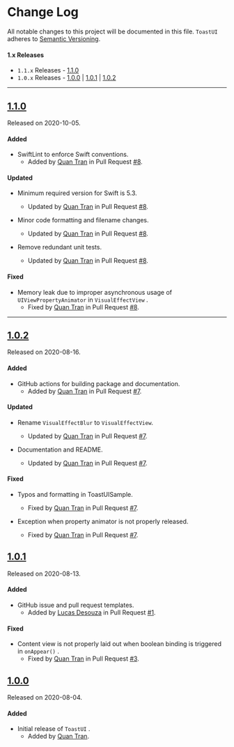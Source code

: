 # Change Log

All notable changes to this project will be documented in this file. `ToastUI` adheres to [Semantic Versioning](https://semver.org/).

#### 1.x Releases

* `1.1.x` Releases - [1.1.0](#110)
* `1.0.x` Releases - [1.0.0](#100) | [1.0.1](#101) | [1.0.2](#102)

---

## [1.1.0](https://github.com/quanshousio/ToastUI/releases/tag/1.0.0)

Released on 2020-10-05.

#### Added

* SwiftLint to enforce Swift conventions.
  + Added by [Quan Tran](https://github.com/quanshousio) in Pull Request [#8](https://github.com/quanshousio/ToastUI/pull/8).

#### Updated

* Minimum required version for Swift is 5.3.
  + Updated by [Quan Tran](https://github.com/quanshousio) in Pull Request [#8](https://github.com/quanshousio/ToastUI/pull/8).

* Minor code formatting and filename changes.
  + Updated by [Quan Tran](https://github.com/quanshousio) in Pull Request [#8](https://github.com/quanshousio/ToastUI/pull/8).

* Remove redundant unit tests.
  + Updated by [Quan Tran](https://github.com/quanshousio) in Pull Request [#8](https://github.com/quanshousio/ToastUI/pull/8).

#### Fixed

* Memory leak due to improper asynchronous usage of `UIViewPropertyAnimator` in `VisualEffectView` .
  + Fixed by [Quan Tran](https://github.com/quanshousio) in Pull Request [#8](https://github.com/quanshousio/ToastUI/pull/8).

---

## [1.0.2](https://github.com/quanshousio/ToastUI/releases/tag/1.0.2)

Released on 2020-08-16.

#### Added

* GitHub actions for building package and documentation.
  + Added by [Quan Tran](https://github.com/quanshousio) in Pull Request [#7](https://github.com/quanshousio/ToastUI/pull/7).

#### Updated

* Rename `VisualEffectBlur` to `VisualEffectView`.
  + Updated by [Quan Tran](https://github.com/quanshousio) in Pull Request [#7](https://github.com/quanshousio/ToastUI/pull/7).

* Documentation and README.
  + Updated by [Quan Tran](https://github.com/quanshousio) in Pull Request [#7](https://github.com/quanshousio/ToastUI/pull/7).

#### Fixed

* Typos and formatting in ToastUISample.
  + Fixed by [Quan Tran](https://github.com/quanshousio) in Pull Request [#7](https://github.com/quanshousio/ToastUI/pull/7).

* Exception when property animator is not properly released.
  + Fixed by [Quan Tran](https://github.com/quanshousio) in Pull Request [#7](https://github.com/quanshousio/ToastUI/pull/7).

## [1.0.1](https://github.com/quanshousio/ToastUI/releases/tag/1.0.1)

Released on 2020-08-13.

#### Added

* GitHub issue and pull request templates.
  + Added by [Lucas Desouza](https://github.com/LucasCarioca) in Pull Request [#1](https://github.com/quanshousio/ToastUI/pull/1).

#### Fixed

* Content view is not properly laid out when boolean binding is triggered in `onAppear()` .
  + Fixed by [Quan Tran](https://github.com/quanshousio) in Pull Request [#3](https://github.com/quanshousio/ToastUI/pull/3).

## [1.0.0](https://github.com/quanshousio/ToastUI/releases/tag/1.0.0)

Released on 2020-08-04.

#### Added

* Initial release of `ToastUI` .
  + Added by [Quan Tran](https://github.com/quanshousio).
